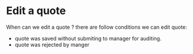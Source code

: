 # Edit a quote

 When can we edit a quote ?   there are follow conditions we can edit quote:

*   quote was saved without submiting to manager for auditing.
*   quote was rejected by manger





